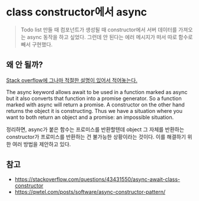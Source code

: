 # class constructor에서 async

> Todo list 만들 때 컴포넌트가 생성될 때 constructor에서 서버 데이터를 가져오는 async 동작을 하고 싶었다. 그런데 안 된다는 에러 메시지가 떠서 따로 함수로 빼서 구현했다.

## 왜 안 될까?

[Stack overflow에 그나마 적절한 설명이 있어서 적어놓는다.](https://stackoverflow.com/questions/43431550/async-await-class-constructor)

The async keyword allows await to be used in a function marked as async but it also converts that function into a promise generator. So a function marked with async will return a promise. A constructor on the other hand returns the object it is constructing. Thus we have a situation where you want to both return an object and a promise: an impossible situation.

정리하면, async가 붙은 함수는 프로미스를 반환할텐데 object 그 자체를 반환하는 constructor가 프로미스를 반환하는 건 불가능한 상황이라는 것이다. 이를 해결하기 위한 여러 방법을 제안하고 있다.

## 참고

- https://stackoverflow.com/questions/43431550/async-await-class-constructor
- https://qwtel.com/posts/software/async-constructor-pattern/
